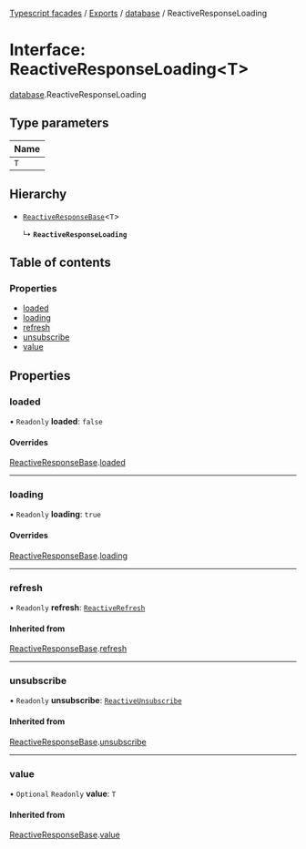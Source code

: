 [Typescript facades](../index.md) / [Exports](../modules.md) / [database](../modules/database.md) / ReactiveResponseLoading

# Interface: ReactiveResponseLoading<T\>

[database](../modules/database.md).ReactiveResponseLoading

## Type parameters

| Name |
| :------ |
| `T` |

## Hierarchy

- [`ReactiveResponseBase`](database.ReactiveResponseBase.md)<`T`\>

  ↳ **`ReactiveResponseLoading`**

## Table of contents

### Properties

- [loaded](database.ReactiveResponseLoading.md#loaded)
- [loading](database.ReactiveResponseLoading.md#loading)
- [refresh](database.ReactiveResponseLoading.md#refresh)
- [unsubscribe](database.ReactiveResponseLoading.md#unsubscribe)
- [value](database.ReactiveResponseLoading.md#value)

## Properties

### loaded

• `Readonly` **loaded**: ``false``

#### Overrides

[ReactiveResponseBase](database.ReactiveResponseBase.md).[loaded](database.ReactiveResponseBase.md#loaded)

___

### loading

• `Readonly` **loading**: ``true``

#### Overrides

[ReactiveResponseBase](database.ReactiveResponseBase.md).[loading](database.ReactiveResponseBase.md#loading)

___

### refresh

• `Readonly` **refresh**: [`ReactiveRefresh`](database.ReactiveRefresh.md)

#### Inherited from

[ReactiveResponseBase](database.ReactiveResponseBase.md).[refresh](database.ReactiveResponseBase.md#refresh)

___

### unsubscribe

• `Readonly` **unsubscribe**: [`ReactiveUnsubscribe`](database.ReactiveUnsubscribe.md)

#### Inherited from

[ReactiveResponseBase](database.ReactiveResponseBase.md).[unsubscribe](database.ReactiveResponseBase.md#unsubscribe)

___

### value

• `Optional` `Readonly` **value**: `T`

#### Inherited from

[ReactiveResponseBase](database.ReactiveResponseBase.md).[value](database.ReactiveResponseBase.md#value)

